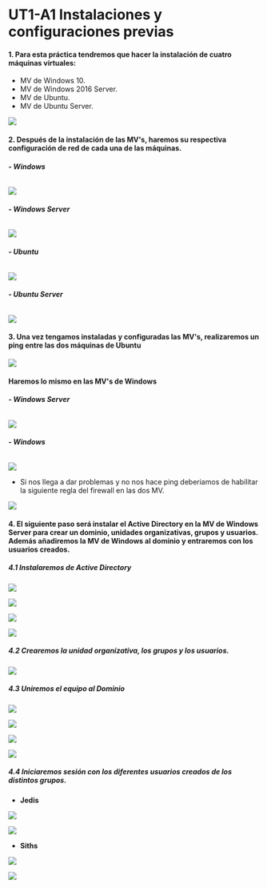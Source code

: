 # **UT1-A1 Instalaciones y configuraciones previas**

#### **1. Para esta práctica tendremos que hacer la instalación de cuatro máquinas virtuales:**

- MV de Windows 10.
- MV de Windows 2016 Server.
- MV de Ubuntu.
- MV de Ubuntu Server.

![](img/020.png)

#### **2. Después de la instalación de las MV's, haremos su respectiva configuración de red de cada una de las máquinas.**

###### **- Windows**
![](img/032.png)

###### **- Windows Server**
![](img/013.png)

###### **- Ubuntu**
![](img/004.png)

###### **- Ubuntu Server**
![](img/003.png)

#### **3. Una vez tengamos instaladas y configuradas las MV's, realizaremos un ping entre las dos máquinas de Ubuntu**

![](img/016.png)


#### **Haremos lo mismo en las MV's de Windows**

###### **- Windows Server**
![](img/029.png)
###### **- Windows**
![](img/030.png)

- Si nos llega a dar problemas y no nos hace ping deberiamos de habilitar la siguiente regla del firewall en las dos MV.

![](img/028.png)

#### **4. El siguiente paso será instalar el Active Directory en la MV de Windows Server para crear un dominio, unidades organizativas, grupos y usuarios. Además añadiremos la MV de Windows al dominio y entraremos con los usuarios creados.**

##### **4.1 Instalaremos de Active Directory**

![](img/023.png)

![](img/024.png)

![](img/025.png)

![](img/026.png)

##### **4.2 Crearemos la unidad organizativa, los grupos y los usuarios.**

![](img/045.png)

##### **4.3 Uniremos el equipo al Dominio**

![](img/031.png)

![](img/033.png)

![](img/034.png)

![](img/036.png)

##### **4.4 Iniciaremos sesión con los diferentes usuarios creados de los distintos grupos.**

- **Jedis**

![](img/037.png)

![](img/038.png)

- **Siths**

![](img/42.png)

![](img/043.png)
